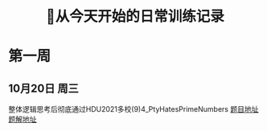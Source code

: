 <h1 align="center">🎉从今天开始的日常训练记录</h1>  

# 第一周

## 10月20日 周三  

整体逻辑思考后彻底通过HDU2021多校(9)4_PtyHatesPrimeNumbers
[题目地址](https://vjudge.net/contest/463256#problem/D)  
[题解地址](https://github.com/Chivas-Regal/ACM/blob/main/Code/%E6%95%B0%E5%AD%A6/%E7%BB%84%E5%90%88%E6%95%B0%E5%AD%A6/%E5%AE%B9%E6%96%A5%E5%8E%9F%E7%90%86/HDU2021%E5%A4%9A%E6%A0%A1(10)4_PtyHatesPrimeNumbers.md)  

